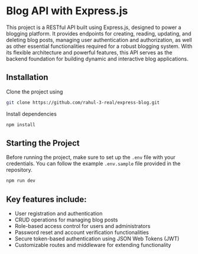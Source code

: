 # Blog API with Express.js

This project is a RESTful API built using Express.js, designed to power a blogging platform. It provides endpoints for creating, reading, updating, and deleting blog posts, managing user authentication and authorization, as well as other essential functionalities required for a robust blogging system. With its flexible architecture and powerful features, this API serves as the backend foundation for building dynamic and interactive blog applications.

## Installation

Clone the project using

```bash
git clone https://github.com/rahul-3-real/express-blog.git
```

Install dependencies

```bash
npm install
```

## Starting the Project

Before running the project, make sure to set up the `.env` file with your credentials. You can follow the example `.env.sample` file provided in the repository.

```bash
npm run dev
```

## Key features include:

- User registration and authentication
- CRUD operations for managing blog posts
- Role-based access control for users and administrators
- Password reset and account verification functionalities
- Secure token-based authentication using JSON Web Tokens (JWT)
- Customizable routes and middleware for extending functionality
